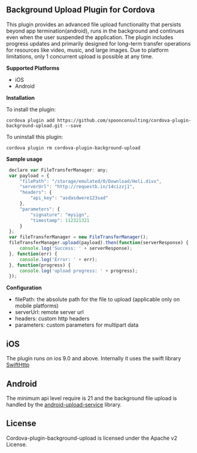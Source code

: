 
## Background Upload Plugin for Cordova

This plugin provides an advanced file upload functionality that persists beyond app termination(android), runs in the background and continues even when the user suspended the application. The plugin includes progress updates and primarily designed for long-term transfer operations for resources like video, music, and large images. Due to platform limitations, only 1 concurrent upload is possible at any time.

**Supported Platforms**
- iOS
- Android


**Installation**

To install the plugin:

```
cordova plugin add https://github.com/spoonconsulting/cordova-plugin-background-upload.git --save
```

To uninstall this plugin:
```
cordova plugin rm cordova-plugin-background-upload
```

**Sample usage**

```javascript
 declare var FileTransferManager: any;
 var payload = {
     "filePath": "/storage/emulated/0/Download/Heli.divx", 
     "serverUrl": "http://requestb.in/14cizzj1",
     "headers": {
         "api_key": "asdasdwere123sad"
     },
     "parameters": {
         "signature": "mysign",
         "timestamp": 112321321
     }
 };
 var fileTransferManager = new FileTransferManager();
 fileTransferManager.upload(payload).then(function(serverResponse) {
     console.log('Success: ' + serverResponse);
 }, function(err) {
     console.log('Error: ' + err);
 }, function(progress) {
     console.log('upload progress: ' + progress);
 });

```

**Configuration** 
 * filePath: the absolute path for the file to upload (applicable only on mobile platforms)
 * serverUrl: remote server url
 * headers: custom http headers
 * parameters: custom parameters for multipart data


 ## iOS
The plugin runs on ios 9.0 and above. Internally it uses the swift library [SwiftHttp](https://github.com/daltoniam/SwiftHTTP)

## Android
The minimum api level require is 21 and the background file upload is handled by the [android-upload-service](https://github.com/gotev/android-upload-service) library.

## License
Cordova-plugin-background-upload is licensed under the Apache v2 License.
